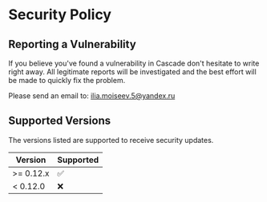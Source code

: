 # Security Policy
## Reporting a Vulnerability

If you believe you've found a vulnerability in Cascade don't hesitate to write right away.
All legitimate reports will be investigated and the best effort will be made to quickly fix the problem.

Please send an email to:
ilia.moiseev.5@yandex.ru

## Supported Versions

The versions listed are supported to receive security updates.

|   Version  |    Supported       |
| ---------- | ------------------ |
| >= 0.12.x  | :white_check_mark: |
| < 0.12.0   | :x:                |
